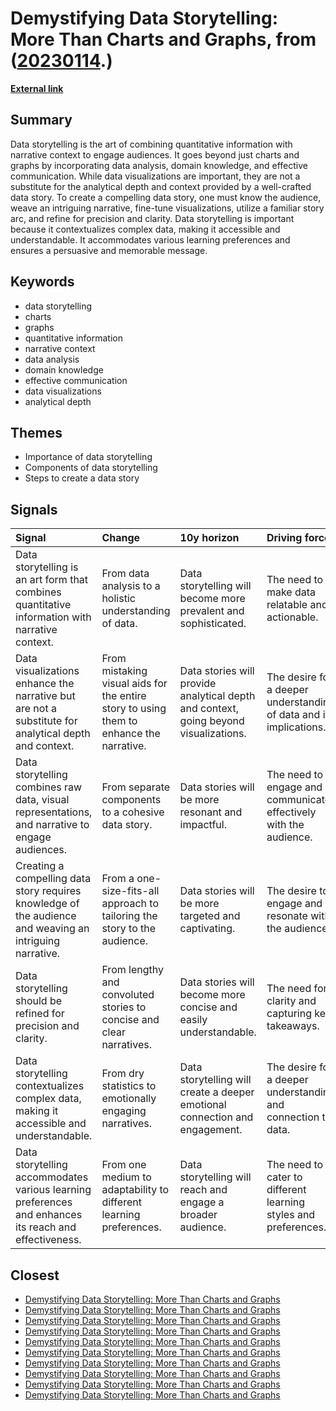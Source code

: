 # __Demystifying Data Storytelling: More Than Charts and Graphs__, from ([20230114](https://kghosh.substack.com/p/20230114).)

__[External link](https://dataconomy.com/2023/08/29/what-is-data-storytelling-how-does-it-work/)__



## Summary

Data storytelling is the art of combining quantitative information with narrative context to engage audiences. It goes beyond just charts and graphs by incorporating data analysis, domain knowledge, and effective communication. While data visualizations are important, they are not a substitute for the analytical depth and context provided by a well-crafted data story. To create a compelling data story, one must know the audience, weave an intriguing narrative, fine-tune visualizations, utilize a familiar story arc, and refine for precision and clarity. Data storytelling is important because it contextualizes complex data, making it accessible and understandable. It accommodates various learning preferences and ensures a persuasive and memorable message.

## Keywords

* data storytelling
* charts
* graphs
* quantitative information
* narrative context
* data analysis
* domain knowledge
* effective communication
* data visualizations
* analytical depth

## Themes

* Importance of data storytelling
* Components of data storytelling
* Steps to create a data story

## Signals

| Signal                                                                                                   | Change                                                                                  | 10y horizon                                                                          | Driving force                                                       |
|:---------------------------------------------------------------------------------------------------------|:----------------------------------------------------------------------------------------|:-------------------------------------------------------------------------------------|:--------------------------------------------------------------------|
| Data storytelling is an art form that combines quantitative information with narrative context.          | From data analysis to a holistic understanding of data.                                 | Data storytelling will become more prevalent and sophisticated.                      | The need to make data relatable and actionable.                     |
| Data visualizations enhance the narrative but are not a substitute for analytical depth and context.     | From mistaking visual aids for the entire story to using them to enhance the narrative. | Data stories will provide analytical depth and context, going beyond visualizations. | The desire for a deeper understanding of data and its implications. |
| Data storytelling combines raw data, visual representations, and narrative to engage audiences.          | From separate components to a cohesive data story.                                      | Data stories will be more resonant and impactful.                                    | The need to engage and communicate effectively with the audience.   |
| Creating a compelling data story requires knowledge of the audience and weaving an intriguing narrative. | From a one-size-fits-all approach to tailoring the story to the audience.               | Data stories will be more targeted and captivating.                                  | The desire to engage and resonate with the audience.                |
| Data storytelling should be refined for precision and clarity.                                           | From lengthy and convoluted stories to concise and clear narratives.                    | Data stories will become more concise and easily understandable.                     | The need for clarity and capturing key takeaways.                   |
| Data storytelling contextualizes complex data, making it accessible and understandable.                  | From dry statistics to emotionally engaging narratives.                                 | Data storytelling will create a deeper emotional connection and engagement.          | The desire for a deeper understanding and connection to data.       |
| Data storytelling accommodates various learning preferences and enhances its reach and effectiveness.    | From one medium to adaptability to different learning preferences.                      | Data storytelling will reach and engage a broader audience.                          | The need to cater to different learning styles and preferences.     |

## Closest

* [Demystifying Data Storytelling: More Than Charts and Graphs](a69c7863fc973f7f6040135de4ad4a94)
* [Demystifying Data Storytelling: More Than Charts and Graphs](a69c7863fc973f7f6040135de4ad4a94)
* [Demystifying Data Storytelling: More Than Charts and Graphs](a69c7863fc973f7f6040135de4ad4a94)
* [Demystifying Data Storytelling: More Than Charts and Graphs](a69c7863fc973f7f6040135de4ad4a94)
* [Demystifying Data Storytelling: More Than Charts and Graphs](a69c7863fc973f7f6040135de4ad4a94)
* [Demystifying Data Storytelling: More Than Charts and Graphs](a69c7863fc973f7f6040135de4ad4a94)
* [Demystifying Data Storytelling: More Than Charts and Graphs](a69c7863fc973f7f6040135de4ad4a94)
* [Demystifying Data Storytelling: More Than Charts and Graphs](a69c7863fc973f7f6040135de4ad4a94)
* [Demystifying Data Storytelling: More Than Charts and Graphs](a69c7863fc973f7f6040135de4ad4a94)
* [Demystifying Data Storytelling: More Than Charts and Graphs](a69c7863fc973f7f6040135de4ad4a94)